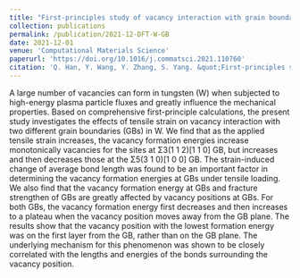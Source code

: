 ```yaml
---
title: "First-principles study of vacancy interaction with grain boundaries of tungsten under tensile strains"
collection: publications
permalink: /publication/2021-12-DFT-W-GB
date: 2021-12-01
venue: 'Computational Materials Science'
paperurl: 'https://doi.org/10.1016/j.commatsci.2021.110760'
citation: 'Q. Han, Y. Wang, Y. Zhang, S. Yang. &quot;First-principles study of vacancy interaction with grain boundaries of tungsten under tensile strains. &quot; <i>Computational Materials Science</i>. 2021: 200, 110760.'
---
```


A large number of vacancies can form in tungsten (W) when subjected to high-energy plasma particle fluxes and greatly influence the mechanical properties. Based on comprehensive first-principle calculations, the present study investigates the effects of tensile strain on vacancy interaction with two different grain boundaries (GBs) in W. We find that as the applied tensile strain increases, the vacancy formation energies increase monotonically vacancies for the sites at Σ3(1 1 2)[1 1 0] GB, but increases and then decreases those at the Σ5(3 1 0)[1 0 0] GB. The strain-induced change of average bond length was found to be an important factor in determining the vacancy formation energies at GBs under tensile loading. We also find that the vacancy formation energy at GBs and fracture strengthen of GBs are greatly affected by vacancy positions at GBs. For both GBs, the vacancy formation energy first decreases and then increases to a plateau when the vacancy position moves away from the GB plane. The results show that the vacancy position with the lowest formation energy was on the first layer from the GB, rather than on the GB plane. The underlying mechanism for this phenomenon was shown to be closely correlated with the lengths and energies of the bonds surrounding the vacancy position.
